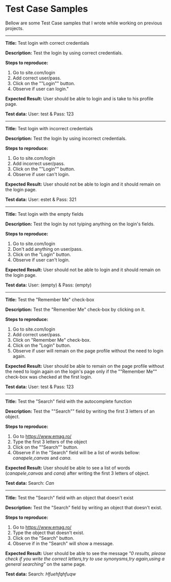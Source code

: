 # Test Case Samples

Bellow are some Test Case samples that I wrote while working on previous projects.

---------------------

**Title:**
Test login with correct credentials

**Description:**
Test the login by using correct credentials.

**Steps to reproduce:**
1. Go to site.com/login
2. Add correct user/pass.
3. Click on the ""Login"" button.
3. Observe if user can login."

**Expected Result:**
User should be able to login and is take to his profile page.

**Test data:**
User: test & Pass: 123

---------------------

**Title:**
Test login with incorrect credentials

**Description:**
Test the login by using incorrect credentials.

**Steps to reproduce:**
1. Go to site.com/login
2. Add incorrect user/pass.
3. Click on the ""Login"" button.
4. Observe if user can't login.

**Expected Result:**
User should not be able to login and 
it should remain on the login page.

**Test data:**
User: estet & Pass: 321

---------------------

**Title:**
Test login with the empty fields

**Description:**
Test the login by not tyiping anything on the login's fields.

**Steps to reproduce:**
1. Go to site.com/login 
2. Don't add anything on user/pass.
3. Click on the "Login" button.
4. Observe if user can't login.

**Expected Result:**
User should not be able to login and 
it should remain on the login page.

**Test data:**
User: (empty) & Pass: (empty)

---------------------

**Title:**
Test the "Remember Me" check-box

**Description:**
Test the "Remember Me" check-box by clicking on it.

**Steps to reproduce:**
1. Go to site.com/login
2. Add correct user/pass.
3. Click on "Remember Me" check-box.
4. Click on the "Login" button.
5. Observe if user will remain on the page
profile without the need to login again.

**Expected Result:**
User should be able to remain on the page profile  without the need to login again on the login's page only if the ""Remember Me"" check-box was checked at the first login.

**Test data:**
User: test & Pass: 123

---------------------

**Title:**
Test the "Search" field with the autocomplete function

**Description:**
Test the ""Search"" field by writing the first 3 letters of an object.

**Steps to reproduce:**
1. Go to https://www.emag.ro/
2. Type the first 3 letters of the object
3. Click on the ""Search"" button.
4. Observe if in the "Search" field will be a list of words bellow: *canapele*,*canvas* and *cana*.

**Expected Result:**
User should be able to see a list of words (*canapele*,*canvas* and *cana*) after writing the first 3 letters of object.

**Test data:**
Search: *Can*

---------------------

**Title:**
Test the "Search" field with an object that doesn't exist

**Description:**
Test the "Search" field by writing an object that doesn't exist.

**Steps to reproduce:**
1. Go to https://www.emag.ro/
2. Type the object that doesn't exist.
3. Click on the "Search" button.
4. Observe if in the "Search" will show a message.

**Expected Result:**
User should be able to see the message *"0 results, please check if you write the correct letters,try to use synonysms,try again,using a general searching"* on the same page.

**Test data:**
Search: *Hfuehfqhfuqw*
